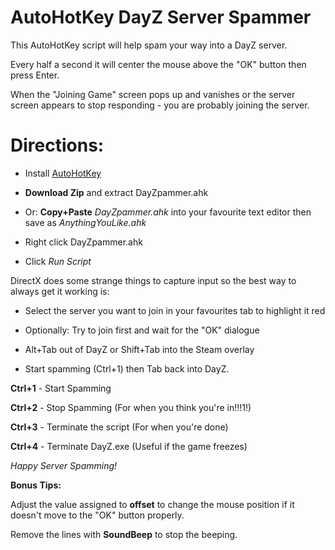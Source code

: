 # AutoHotKey DayZ Server Spammer
This AutoHotKey script will help spam your way into a DayZ server.

Every half a second it will center the mouse above the "OK" button then press Enter.

When the "Joining Game" screen pops up and vanishes or the server screen appears to stop responding - you are probably joining the server. 

# Directions:


* Install [AutoHotKey](https://autohotkey.com/)

* **Download Zip** and extract DayZpammer.ahk

* Or: **Copy+Paste** *DayZpammer.ahk* into your favourite text editor then save as *AnythingYouLike.ahk*

* Right click DayZpammer.ahk 

* Click *Run Script*

DirectX does some strange things to capture input so the best way to always get it working is:

* Select the server you want to join in your favourites tab to highlight it red

* Optionally: Try to join first and wait for the "OK" dialogue

* Alt+Tab out of DayZ or Shift+Tab into the Steam overlay

* Start spamming (Ctrl+1) then Tab back into DayZ.

**Ctrl+1** - Start Spamming

**Ctrl+2** - Stop Spamming (For when you think you're in!!!1!)

**Ctrl+3** - Terminate the script (For when you're done)

**Ctrl+4** - Terminate DayZ.exe (Useful if the game freezes)

*Happy Server Spamming!*



**Bonus Tips:**

Adjust the value assigned to **offset** to change the mouse position if it doesn't move to the "OK" button properly.

Remove the lines with **SoundBeep** to stop the beeping.

